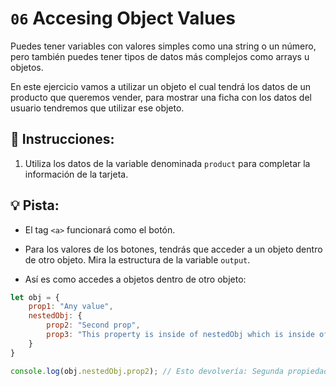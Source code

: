 # `06` Accesing Object Values

Puedes tener variables con valores simples como una string o un número, pero también puedes tener tipos de datos más complejos como arrays u objetos.

En este ejercicio vamos a utilizar un objeto el cual tendrá los datos de un producto que queremos vender, para mostrar una ficha con los datos del usuario tendremos que utilizar ese objeto.

## 📝 Instrucciones:

1. Utiliza los datos de la variable denominada `product` para completar la información de la tarjeta.

## 💡 Pista:

+ El tag `<a>` funcionará como el botón.

+ Para los valores de los botones, tendrás que acceder a un objeto dentro de otro objeto. Mira la estructura de la variable `output`.

+ Así es como accedes a objetos dentro de otro objeto:

```js
let obj = {
    prop1: "Any value",
    nestedObj: {
        prop2: "Second prop",
        prop3: "This property is inside of nestedObj which is inside of obj"
    }
}

console.log(obj.nestedObj.prop2); // Esto devolvería: Segunda propiedad
```